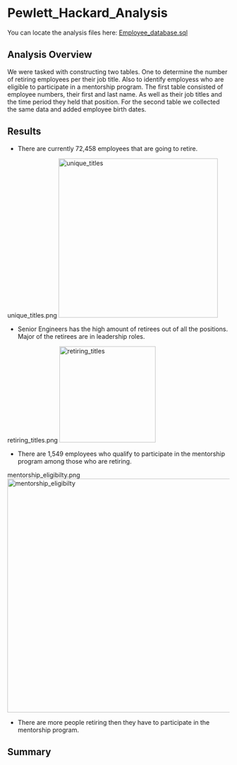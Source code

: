 # Pewlett_Hackard_Analysis

You can locate the analysis files here: [Employee_database.sql](https://github.com/MarckBoge/Pewlett_Hackard_Analysis/blob/main/Queries/Employee_Database_challenge.sql)

## Analysis Overview

We were tasked with constructing two tables. One to determine the number of retiring employees per their job title. Also to identify employess who are eligible to participate in a mentorship program. The first table consisted of employee numbers, their first and last name. As well as their job titles and the time period they held that position. For the second table we collected the same data and added employee birth dates.


## Results

  * There are currently 72,458 employees that are going to retire.
  
  unique_titles.png
  <img width="361" alt="unique_titles" src="https://user-images.githubusercontent.com/90155651/182990859-4a77ad58-33fd-4a2a-9301-236894de3c2f.png">


  * Senior Engineers has the high amount of retirees out of all the positions. Major of the retirees are in leadership roles.

  retiring_titles.png
  <img width="218" alt="retiring_titles" src="https://user-images.githubusercontent.com/90155651/182990964-22a23dd4-3c41-4b76-934f-22505029275d.png">


  * There are 1,549 employees who qualify to participate in the mentorship program among those who are retiring.

  mentorship_eligibilty.png
  <img width="530" alt="mentorship_eligibilty" src="https://user-images.githubusercontent.com/90155651/182991051-15864dc0-976f-48ec-9b23-38da70ebd7f7.png">


  * There are more people retiring then they have to participate in the mentorship program. 


## Summary

